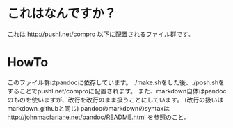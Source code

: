 # これはなんですか？
これは http://pushl.net/compro 以下に配置されるファイル群です。

# HowTo

このファイル群はpandocに依存しています。
./make.shをした後、./posh.shをすることでpushl.net/comproに配置されます。
また、markdown自体はpandocのものを使いますが、改行を改行のまま扱うことにしています。
(改行の扱いはmarkdown_githubと同じ)
pandocのmarkdownのsyntaxは http://johnmacfarlane.net/pandoc/README.html を参照のこと。
